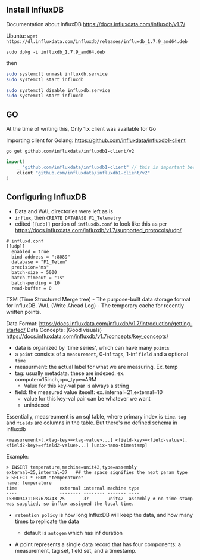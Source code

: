 ## Install InfluxDB
Documentation about InfluxDB https://docs.influxdata.com/influxdb/v1.7/

Ubuntu:
`wget https://dl.influxdata.com/influxdb/releases/influxdb_1.7.9_amd64.deb`

`sudo dpkg -i influxdb_1.7.9_amd64.deb`

then

```bash
sudo systemctl unmask influxdb.service
sudo systemctl start influxdb
```

```bash
sudo systemctl disable influxdb.service
sudo systemctl start influxdb
```

## GO

At the time of writing this, Only 1.x client was available for Go

Importing client for Golang: https://github.com/influxdata/influxdb1-client

`go get github.com/influxdata/influxdb1-client/v2`

```go
import(
	_ "github.com/influxdata/influxdb1-client" // this is important because of the bug in go mod
	client "github.com/influxdata/influxdb1-client/v2"
)
```

## Configuring InfluxDB
- Data and WAL directories were left as is
- `influx`, then `CREATE DATABASE F1_Telemetry`
- edited `[[udp]]` portion of `influxdb.conf` to look like this as per https://docs.influxdata.com/influxdb/v1.7/supported_protocols/udp/
```
# influxd.conf
[[udp]]
  enabled = true
  bind-address = ":8089"
  database = "F1_Telem"
  precision="ms"
  batch-size = 5000
  batch-timeout = "1s"
  batch-pending = 10
  read-buffer = 0
```

TSM (Time Structured Merge tree) - The purpose-built data storage format for InfluxDB. 
WAL (Write Ahead Log) - The temporary cache for recently written points. 

Data Format: https://docs.influxdata.com/influxdb/v1.7/introduction/getting-started/
Data Concepts: (Good visuals) https://docs.influxdata.com/influxdb/v1.7/concepts/key_concepts/

- data is organized by 'time series', which can have many `points`
- a `point` consists of a `measurement`, 0-inf `tags`, 1-inf `field` and a optional `time`
- measurment: the actual label for what we are measuring. Ex. temp
- tag: usually metadata. these are indexed.  ex. computer=15inch,cpu_type=ARM
  - Value for this key-val par is always a string
- field: the measured value iteself: ex. internal=21,external=10
  - value for this key-val pair can be whatever we want
  - unindexed

Essentially, measreument is an sql table, where primary index is `time`. `tag` and `fields` are columns in the table. But there's no defined schema in influxdb
```
<measurement>[,<tag-key>=<tag-value>...] <field-key>=<field-value>[,<field2-key>=<field2-value>...] [unix-nano-timestamp]
```

Example:

```
> INSERT temperature,machine=unit42,type=assembly external=25,internal=37   ## the space signifies the next param type
> SELECT * FROM "temperature"
name: temperature
time                external internal machine type
----                -------- -------- ------- ----
1580094311037678743 25       37       unit42  assembly # no time stamp was supplied, so influx assigned the local time.
```


- `retention policy` is how long InfluxDB will keep the data, and how many times to replicate the data
  - default is `autogen` which has inf duration

- A point represents a single data record that has four components: a measurement, tag set, field set, and a timestamp.